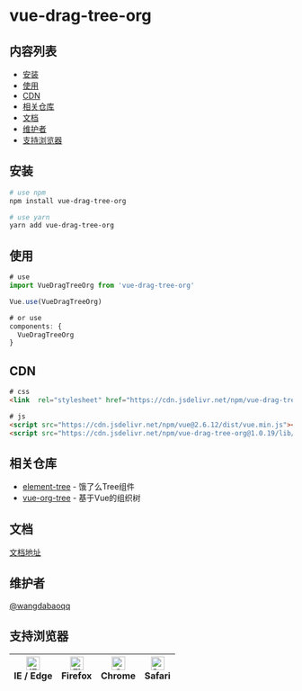 # vue-drag-tree-org

## 内容列表
- [安装](#安装)
- [使用](#使用)
- [CDN](#CDN)
- [相关仓库](#相关仓库)
- [文档](#文档)
- [维护者](#维护者)
- [支持浏览器](#支持浏览器)
## 安装
```bash
# use npm
npm install vue-drag-tree-org

# use yarn
yarn add vue-drag-tree-org
```
## 使用
```js
# use
import VueDragTreeOrg from 'vue-drag-tree-org'

Vue.use(VueDragTreeOrg)

# or use
components: {
  VueDragTreeOrg
}
```
## CDN
```html
# css
<link  rel="stylesheet" href="https://cdn.jsdelivr.net/npm/vue-drag-tree-org@1.0.19/lib/theme/index.css">

# js
<script src="https://cdn.jsdelivr.net/npm/vue@2.6.12/dist/vue.min.js"></script>
<script src="https://cdn.jsdelivr.net/npm/vue-drag-tree-org@1.0.19/lib/index.umd.js"></script>
```

## 相关仓库
- [element-tree](https://github.com/ElemeFE/element/tree/dev/packages/tree) - 饿了么Tree组件
- [vue-org-tree](https://github.com/hukaibaihu/vue-org-tree) - 基于Vue的组织树

## 文档
[文档地址](https://wangdabao-doc.js.org/views/1.x/)

## 维护者

[@wangdabaoqq](https://github.com/wangdabaoqq)
## 支持浏览器


| [<img src="https://raw.githubusercontent.com/alrra/browser-logos/master/src/edge/edge_48x48.png" alt="IE / Edge" width="24px" height="24px" />](http://godban.github.io/browsers-support-badges/)<br/>IE / Edge | [<img src="https://raw.githubusercontent.com/alrra/browser-logos/master/src/firefox/firefox_48x48.png" alt="Firefox" width="24px" height="24px" />](http://godban.github.io/browsers-support-badges/)<br/>Firefox | [<img src="https://raw.githubusercontent.com/alrra/browser-logos/master/src/chrome/chrome_48x48.png" alt="Chrome" width="24px" height="24px" />](http://godban.github.io/browsers-support-badges/)<br/>Chrome | [<img src="https://raw.githubusercontent.com/alrra/browser-logos/master/src/safari/safari_48x48.png" alt="Safari" width="24px" height="24px" />](http://godban.github.io/browsers-support-badges/)<br/>Safari |
| --------- | --------- | --------- | --------- |